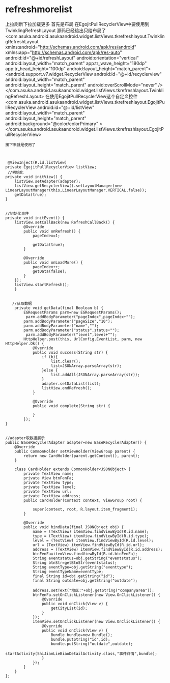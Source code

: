 # refreshmorelist
上拉刷新下拉加载更多
 首先是布局 
 在EgojitPullRecyclerView中要使用到TwinklingRefreshLayout
 源码已经给出只给布局了
 <com.asuka.android.asukaandroid.widget.listViews.tkrefreshlayout.TwinklingRefreshLayout
    xmlns:android="http://schemas.android.com/apk/res/android"
    xmlns:app="http://schemas.android.com/apk/res-auto"
    android:id="@+id/refreshLayout"
    android:orientation="vertical"
    android:layout_width="match_parent"
    app:tr_wave_height="180dp"
    app:tr_head_height="100dp"
    android:layout_height="match_parent">
    <android.support.v7.widget.RecyclerView
        android:id="@+id/recyclerview"
        android:layout_width="match_parent"
        android:layout_height="match_parent"
        android:overScrollMode="never" />
</com.asuka.android.asukaandroid.widget.listViews.tkrefreshlayout.TwinklingRefreshLayout>
在使用EgojitPullRecyclerView这个自定义控件
<com.asuka.android.asukaandroid.widget.listViews.tkrefreshlayout.EgojitPullRecyclerView
        android:id="@+id/listView"
        android:layout_width="match_parent"
        android:layout_height="match_parent"
        android:background="@color/colorPrimary"
        >
    </com.asuka.android.asukaandroid.widget.listViews.tkrefreshlayout.EgojitPullRecyclerView>
    
    接下来就是使用了
    
    
    
     @ViewInject(R.id.listView)
    private EgojitPullRecyclerView listView;
     //初始化
    private void initView() {
        listView.setAdapter(adapter);
        listView.getRecyclerView().setLayoutManager(new LinearLayoutManager(this,LinearLayoutManager.VERTICAL,false));
        getData(true);
    }
    
    
    //初始化事件
    private void initEvent() {
        listView.setCallBack(new RefreshCallBack() {
            @Override
            public void onRefresh() {
                pageIndex=1;

                getData(true);
            }

            @Override
            public void onLoadMore() {
                pageIndex++;
                getData(false);
            }
        });
        listView.startRefresh();
        }
        
        
       //获取数据
        private void getData(final Boolean b) {
            EGRequestParams parm=new EGRequestParams();
             parm.addBodyParameter("pageIndex",pageIndex+"");
            parm.addBodyParameter("pageSize","10");
            parm.addBodyParameter("name","");
            parm.addBodyParameter("status",status+"");
             parm.addBodyParameter("level",level+"");
            HttpHelper.post(this, UrlConfig.EventList, parm, new HttpHelper.Ok() {
                @Override
                public void success(String str) {
                    if (b){
                        list.clear();
                        list=JSONArray.parseArray(str);
                    }else {
                        list.addAll(JSONArray.parseArray(str));
                    }
                    adapter.setDataList(list);
                    listView.endRefresh();
                }

                @Override
                public void complete(String str) {

                }
            });
    }
    
    
    //adapter取数据展示
    public BaseRecyclerAdapter adapter=new BaseRecyclerAdapter() {
        @Override
        public CommonHolder setViewHolder(ViewGroup parent) {
            return new CardHolder(parent.getContext(), parent);
        }

        class CardHolder extends CommonHolder<JSONObject> {
            private TextView name;
            private View btnFenFa;
            private TextView type;
            private TextView level;
            private TextView url;
            private TextView address;
            public CardHolder(Context context, ViewGroup root) {

                super(context, root, R.layout.item_fragment1);
            }

            @Override
            public void bindData(final JSONObject obj) {
                name = (TextView) itemView.findViewById(R.id.name);
                type = (TextView) itemView.findViewById(R.id.type);
                level = (TextView) itemView.findViewById(R.id.level);
                url = (TextView) itemView.findViewById(R.id.url);
                address = (TextView) itemView.findViewById(R.id.address);
                btnFenFa=itemView.findViewById(R.id.btnFenFa);
                String eventstatus=obj.getString("eventstatus");
                String btnStr=getBtnStr(eventstatus);
                String eventType=obj.getString("eventtype");
                String eventTypeName=eventType;
                final String id=obj.getString("id");
                final String outdate=obj.getString("outdate");
              
                address.setText("地区:"+obj.getString("companyarea"));
                btnFenFa.setOnClickListener(new View.OnClickListener() {
                    @Override
                    public void onClick(View v) {
                        getCityList(id);
                    }
                });
                itemView.setOnClickListener(new View.OnClickListener() {
                    @Override
                    public void onClick(View v) {
                        Bundle bundle=new Bundle();
                        bundle.putString("id",id);
                        bundle.putString("outdate",outdate);
                        startActivity(ShiJianLieBiaoDetailActivity.class,"事件详情",bundle);
                    }
                });
            }
        }
    };
        
